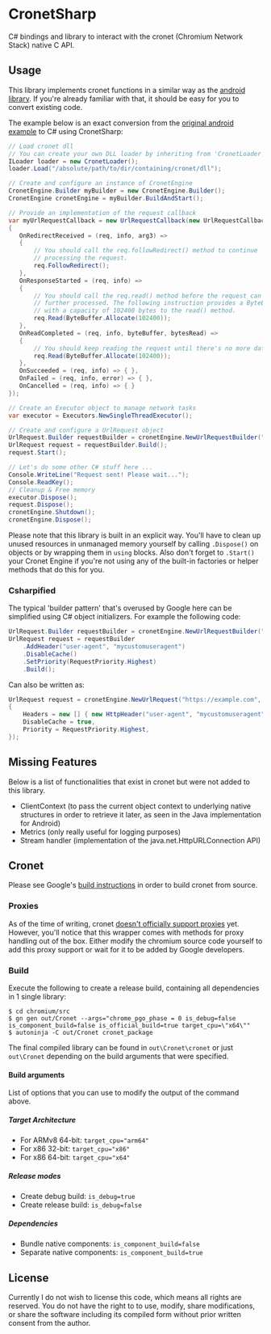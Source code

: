  # CronetSharp
 C# bindings and library to interact with the cronet (Chromium Network Stack) native C API.
 
 ## Usage
 This library implements cronet functions in a similar way as the [android library](https://developer.android.com/guide/topics/connectivity/cronet).
 If you're already familiar with that, it should be easy for you to convert existing code.
 
 The example below is an exact conversion from the [original android example](https://developer.android.com/guide/topics/connectivity/cronet/start#create) to C# using CronetSharp: 
 ```c#
// Load cronet dll
// You can create your own DLL loader by inheriting from 'CronetLoader' (recommended) or by implementing 'ILoader' (advanced) 
ILoader loader = new CronetLoader();
loader.Load("/absolute/path/to/dir/containing/cronet/dll");

// Create and configure an instance of CronetEngine
CronetEngine.Builder myBuilder = new CronetEngine.Builder();
CronetEngine cronetEngine = myBuilder.BuildAndStart();

// Provide an implementation of the request callback
var myUrlRequestCallback = new UrlRequestCallback(new UrlRequestCallbackHandler
{
    OnRedirectReceived = (req, info, arg3) =>
    {
        // You should call the req.followRedirect() method to continue
        // processing the request.
        req.FollowRedirect();
    },
    OnResponseStarted = (req, info) =>
    {
        // You should call the req.read() method before the request can be
        // further processed. The following instruction provides a ByteBuffer object
        // with a capacity of 102400 bytes to the read() method.
        req.Read(ByteBuffer.Allocate(102400));
    },
    OnReadCompleted = (req, info, byteBuffer, bytesRead) =>
    {
        // You should keep reading the request until there's no more data.
        req.Read(ByteBuffer.Allocate(102400));
    },
    OnSucceeded = (req, info) => { },
    OnFailed = (req, info, error) => { },
    OnCancelled = (req, info) => { }
});

// Create an Executor object to manage network tasks
var executor = Executors.NewSingleThreadExecutor();

// Create and configure a UrlRequest object
UrlRequest.Builder requestBuilder = cronetEngine.NewUrlRequestBuilder("https://example.com", myUrlRequestCallback, executor);
UrlRequest request = requestBuilder.Build();
request.Start();

// Let's do some other C# stuff here ...
Console.WriteLine("Request sent! Please wait...");
Console.ReadKey();
// Cleanup & Free memory
executor.Dispose();
request.Dispose();
cronetEngine.Shutdown();
cronetEngine.Dispose();
 ```

 Please note that this library is built in an explicit way. 
 You'll have to clean up unused resources in unmanaged memory yourself by calling `.Dispose()` on objects or by wrapping them in `using` blocks.
 Also don't forget to `.Start()` your Cronet Engine if you're not using any of the built-in factories or helper methods that do this for you. 
 
 ### Csharpified
 The typical 'builder pattern' that's overused by Google here can be simplified using C# object initializers.
 For example the following code:
```c#
UrlRequest.Builder requestBuilder = cronetEngine.NewUrlRequestBuilder("https://example.com", myUrlRequestCallback, executor);
UrlRequest request = requestBuilder
    .AddHeader("user-agent", "mycustomuseragent")
    .DisableCache()
    .SetPriority(RequestPriority.Highest)
    .Build();
```
Can also be written as:
```c#
UrlRequest request = cronetEngine.NewUrlRequest("https://example.com", myUrlRequestCallback, executor, new UrlRequestParams
{
    Headers = new [] { new HttpHeader("user-agent", "mycustomuseragent") },
    DisableCache = true,
    Priority = RequestPriority.Highest,
});
```
 
 ## Missing Features
Below is a list of functionalities that exist in cronet but were not added to this library.
 * ClientContext (to pass the current object context to underlying native structures in order to retrieve it later, as seen in the Java implementation for Android)
 * Metrics (only really useful for logging purposes)
 * Stream handler (implementation of the java.net.HttpURLConnection API)
 
 ## Cronet
 Please see Google's [build instructions](https://chromium.googlesource.com/chromium/src/+/master/components/cronet/build_instructions.md) in order to build cronet from source.
 
 ### Proxies
 As of the time of writing, cronet [doesn't officially support proxies](https://bugs.chromium.org/p/chromium/issues/detail?id=1122749&q=component%3AInternals%3ENetwork%3ELibrary%20proxy&can=2) yet.
 However, you'll notice that this wrapper comes with methods for proxy handling out of the box. 
 Either modify the chromium source code yourself to add this proxy support or wait for it to be added by Google developers.
 
 ### Build 
 Execute the following to create a release build, containing all dependencies in 1 single library:
```
$ cd chromium/src
$ gn gen out/Cronet --args="chrome_pgo_phase = 0 is_debug=false is_component_build=false is_official_build=true target_cpu=\"x64\""
$ autoninja -C out/Cronet cronet_package
```

The final compiled library can be found in `out\Cronet\cronet` or just `out\Cronet` depending on the build arguments that were specified.

#### Build arguments
List of options that you can use to modify the output of the command above.
##### Target Architecture
* For ARMv8 64-bit: `target_cpu="arm64"`
* For x86 32-bit: `target_cpu="x86"`
* For x86 64-bit: `target_cpu="x64"`

##### Release modes
* Create debug build: `is_debug=true`
* Create release build: `is_debug=false`

##### Dependencies
* Bundle native components: `is_component_build=false`
* Separate native components: `is_component_build=true`

## License
Currently I do not wish to license this code, which means all rights are reserved. 
You do not have the right to to use, modify, share modifications, or share the software including its compiled form without prior written consent from the author.
